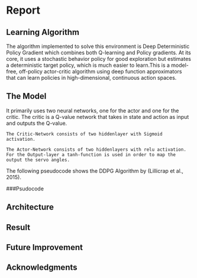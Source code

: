 # Report

## Learning Algorithm

The algorithm implemented to solve this environment is Deep Deterministic Policy Gradient which combines both Q-learning and Policy gradients. At its core, it uses a stochastic behavior policy for good exploration but estimates a deterministic target policy, which is much easier to learn.This is a model-free, off-policy actor-critic algorithm using deep function approximators that can learn policies in high-dimensional, continuous action spaces.


## The Model
 It primarily uses two neural networks, one for the actor and one for the critic. The critic is a Q-value network that takes in state and action as input and outputs the Q-value. 


	The Critic-Network consists of two hiddenlayer with Sigmoid activation.

	The Actor-Network consists of two hiddenlayers with relu activation. For the Output-layer a tanh-function is used in order to map the 	output the servo angles.

The following pseudocode shows the DDPG Algorithm by (Lillicrap et al., 2015).




 ###Psudocode





## Architecture



## Result




## Future Improvement


## Acknowledgments


